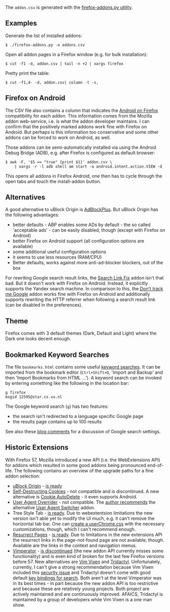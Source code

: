 The `addon.csv` is generated with the [firefox-addons.py utility][1].

## Examples

Generate the list of installed addons:

    $ ./firefox-addons.py -o addons.csv

Open all addon pages in a Firefox window (e.g. for bulk installation):

    $ cut -f1 -d, addon.csv | tail -n +2 | xargs firefox

Pretty print the table:

    $ cut -f1,4- -d, addon.csv| column -t -s,

## Firefox on Android

The CSV file also contains a column that indicates the [Android
on Firefox][ffa] compatibility for each addon. This information
comes from the Mozilla addon web-service, i.e. is what the addon
developer maintains. I can confirm that the positively marked
addons work fine with Firefox on Android. But perhaps is this
information too conservative and some other addons can be forced
to work on Android, as well.

Those addons can be semi-automatically installed via using the
Android Debug Bridge (ADB), e.g. after Firefox is configured as
default browser:

    $ awk -F, '$5 == "true" {print $1}' addon.csv \
        | xargs -r -l adb shell am start -a android.intent.action.VIEW -d

This opens all addons in Firefox Android, one then has to cycle
through the open tabs and touch the install-addon button.


## Alternatives

A good alternative to uBlock Origin is [AdBlockPlus][abp]. But
uBlock Origin has the following advantages:

- better defaults - ABP enables some ADs by default - the so
  called 'acceptable ads' - can be easily disabled, though
  (except with Firefox on Android)
- better Firefox on Android support (all configuration options
  are available)
- some additional useful configuration options
- it seems to use less resources (RAM/CPU)
- Better defaults, works against more anti-ad-blocker blockers,
  out of the box

For rewriting Google search result links, the [Search Link
Fix][slf] addon isn't that bad. But it doesn't work with Firefox
on Android. Instead, it explicitly supports the Yandex search
machine. In comparison to this, the [Don't track me
Google][dtmg] addon works fine with Firefox on Android and
additionally supports rewriting the HTTP referrer when following
a search result link (can be disabled in the preferences).

## Theme

Firefox comes with 3 default themes (Dark, Default and Light)
where the Dark one looks decent enough.

## Bookmarked Keyword Searches

The file `bookmarks.html` contains some useful [keyword
searches][ks]. It can be imported from the bookmark editor
(`Ctrl+Shift+O`, 'Import and Backup' and then 'Import Bookmarks
from HTML ...'). A keyword search can be invoked by entering
something like the following in the location bar:

    g firefox
    msgid 12595@star.cs.vu.nl

The Google keyword search (`g`) has two features:

- the search isn't redirected to a language specific Google page
- the results page contains up to 100 results

See also these [blog comments][19] for a discussion of Google
search settings.

## Historic Extensions

With Firefox 57, Mozilla introduced a new API (i.e. the
WebExtensions API) for addons which resulted in some good addons
being pronounced end-of-life. The following contains an overview
of the upgrade paths for a fine addon selection:

- [uBlock Origin][2] - [is ready][3]
- [Self-Destructing Cookies][4] - not compatible and is
  discontinued. A new alternative is
  [Cookie AutoDelete][5] - it even supports Android.
- [User Agent Overrider][6] - not compatible. The [author recommends][8]
  the alternative [User Agent Switcher][7] addon.
- Tree Style Tab - [is ready][9]. Due to webextentsion
  limitations the new version isn't able yet to modify the UI
  much, e.g. it can't remove the horizontal tab bar.
  One can [create a userChrome.css][14] with the necessary
  customizations, though, which I can't recommend enough.
- [Resurrect Pages][10] - [is ready][11]. Due to limitations in
  the new extensions API the resurrect links in the
  page-not-found page are not available, though. Available are
  the links in the context and navigation menus.
- [Vimperator][12] - [is discontinued][13] (the new addon API
  currently misses some functionality) and is even kind of broken
  for the last few Firefox versions before 57. New
  alternatives are [Vim Vixen][vv] and [Tridactyl][tri].
  Unfortunately, currently, I can't give a strong recommendation
  because Vim Vixen included this [security issue][15] and
  Tridactyl doesn't come with good default [key bindings for
  search][16]. Both aren't at the level Vimperator was in its
  best times - in part because the new addon API is too
  restrictive and because these are relatively young projects.
  Both project are actively maintained and are
  continuously improved. AFAICS, Tridactyl is maintained by a
  group of developers while Vim Vixen is a one man show.

[1]: https://github.com/gsauthof/utility#firefox-addons
[2]: https://addons.mozilla.org/en-US/firefox/addon/ublock-origin/
[3]: https://github.com/gorhill/uBlock/issues/622
[4]: https://addons.mozilla.org/en-US/firefox/addon/self-destructing-cookies/
[5]: https://addons.mozilla.org/en-US/firefox/addon/cookie-autodelete/
[6]: https://addons.mozilla.org/en-US/firefox/addon/user-agent-overrider/
[7]: https://addons.mozilla.org/en-US/firefox/addon/uaswitcher/
[8]: https://github.com/muzuiget/user_agent_overrider
[9]: https://github.com/piroor/treestyletab/issues/1224
[10]: https://addons.mozilla.org/en-US/firefox/addon/resurrect-pages/
[11]: https://github.com/arantius/resurrect-pages/issues/26
[12]: https://addons.mozilla.org/en-US/firefox/addon/vimperator/
[13]: https://github.com/vimperator/vimperator-labs/issues/705
[14]: https://github.com/gsauthof/user-config/blob/master/.mozilla/firefox/chrome/userChrome.css
[15]: https://github.com/ueokande/vim-vixen/issues/251
[16]: https://github.com/tridactyl/tridactyl/issues/64#issuecomment-496913151
[ff]: https://en.wikipedia.org/wiki/Firefox
[ffa]: https://play.google.com/store/apps/details?id=org.mozilla.firefox
[abp]: https://addons.mozilla.org/en-US/firefox/addon/adblock-plus/
[vv]: https://github.com/ueokande/vim-vixen
[tri]: https://github.com/cmcaine/tridactyl
[slf]: https://github.com/palant/searchlinkfix
[dtmg]: https://github.com/Rob--W/dont-track-me-google
[ks]: http://kb.mozillazine.org/Using_keyword_searches
[19]: https://utcc.utoronto.ca/~cks/space/blog/web/GoogleSearchSettings?showcomments
